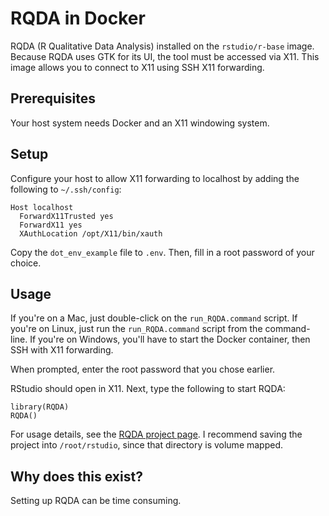 # RQDA in Docker

RQDA (R Qualitative Data Analysis) installed on the `rstudio/r-base` image. Because RQDA uses GTK for its UI, the tool must be accessed via X11. This image allows you to connect to X11 using SSH X11 forwarding.

## Prerequisites

Your host system needs Docker and an X11 windowing system.

## Setup

Configure your host to allow X11 forwarding to localhost by adding the following to `~/.ssh/config`:

```
Host localhost
  ForwardX11Trusted yes
  ForwardX11 yes
  XAuthLocation /opt/X11/bin/xauth
```

Copy the `dot_env_example` file to `.env`. Then, fill in a root password of your
choice.

## Usage

If you're on a Mac, just double-click on the `run_RQDA.command` script. If
you're on Linux, just run the `run_RQDA.command` script from the
command-line. If you're on Windows, you'll have to start the Docker container,
then SSH with X11 forwarding.

When prompted, enter the root password that you chose earlier.

RStudio should open in X11. Next, type the following to start RQDA:

```
library(RQDA)
RQDA()
```

For usage details, see the [RQDA project page](http://rqda.r-forge.r-project.org/index.html). I recommend saving the project into `/root/rstudio`, since that directory is volume mapped.

## Why does this exist?

Setting up RQDA can be time consuming.
